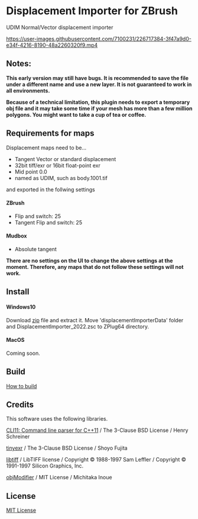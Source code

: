 # Displacement Importer for ZBrush

UDIM Normal/Vector displacement importer


https://user-images.githubusercontent.com/7100231/226717384-3f47a9d0-e34f-4216-8190-48a2260320f9.mp4

## Notes:

**This early version may still have bugs. It is recommended to save the file under a different name and use a new layer. It is not guaranteed to work in all environments.**

**Because of a technical limitation, this plugin needs to export a temporary obj file and it may take some time if your mesh has more than a few million polygons. You might want to take a cup of tea or coffee.**



## Requirements for maps
Displacement maps need to be...

* Tangent Vector or standard displacement
* 32bit tiff/exr or 16bit float-point exr
* Mid point 0.0
* named as UDIM, such as body.1001.tif

and exported in the follwing settings

#### ZBrush
* Flip and switch: 25
* Tangent Flip and switch: 25

#### Mudbox
* Absolute tangent

**There are no settings on the UI to change the above settings at the moment. Therefore, any maps that do not follow these settings will not work.**

## Install

#### Windows10
Download [zip](https://github.com/minoue/displacementImporter/releases/download/v0.1/DisplacementImporter_2022_win10.zip) file and extract it.
Move 'displacementImporterData' folder and DisplacementImporter_2022.zsc to ZPlug64 directory.


#### MacOS
Coming soon.


## Build
[How to build](./BUILD.md)


## Credits
This software uses the following libraries.

[CLI11: Command line parser for C++11](https://github.com/CLIUtils/CLI11) / The 3-Clause BSD License / Henry Schreiner

[tinyexr](https://github.com/syoyo/tinyexr) / The 3-Clause BSD License / Shoyo Fujita

[libtiff](http://www.libtiff.org) / LibTIFF license / Copyright © 1988-1997 Sam Leffler / Copyright © 1991-1997 Silicon Graphics, Inc.  

[objModifier](https://github.com/minoue/objModifier) / MIT License / Michitaka Inoue

## License
[MIT License](./LICENSE)



